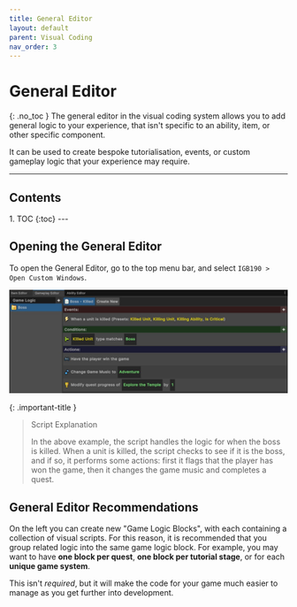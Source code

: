 ```yaml
---
title: General Editor
layout: default
parent: Visual Coding
nav_order: 3
---
```


# General Editor
{: .no_toc }
The general editor in the visual coding system allows you to add general logic to your experience, that isn't specific to an ability, item, or other specific component. 

It can be used to create bespoke tutorialisation, events, or custom gameplay logic that your experience may require.

---
<h2 class="text-delta">Contents</h2>
1. TOC
{:toc}
---

## Opening the General Editor
To open the General Editor, go to the top menu bar, and select `IGB190 > Open Custom Windows`.

![Image of the Ability Editor](../assets/general-editor-1.jpg)

{: .important-title }
> Script Explanation
>
> In the above example, the script handles the logic for when the boss is killed. When a unit is killed, the script checks to see if it is the boss, and if so, it performs some actions: first it flags that the player has won the game, then it changes the game music and completes a quest.

## General Editor Recommendations
On the left you can create new "Game Logic Blocks", with each containing a collection of visual scripts. For this reason, it is recommended that you group related logic into the same game logic block. For example, you may want to have **one block per quest**, **one block per tutorial stage**, or for each **unique game system**. 

This isn't *required*, but it will make the code for your game much easier to manage as you get further into development.


